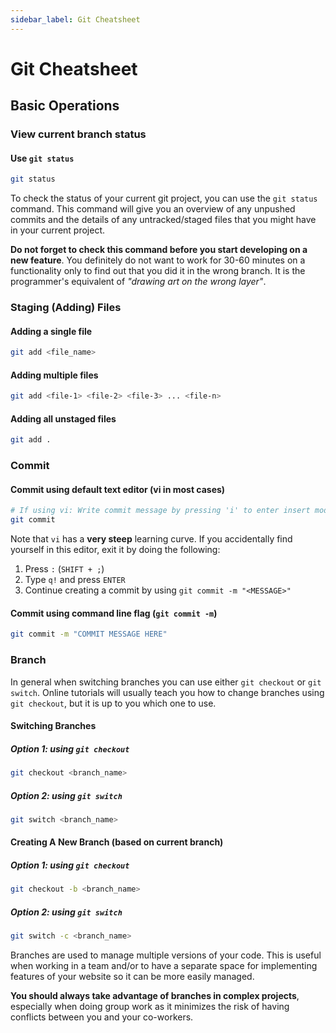 ```yaml
---
sidebar_label: Git Cheatsheet
---
```


# Git Cheatsheet

## Basic Operations
### View current branch status
#### Use `git status`
```bash
git status
```
To check the status of your current git project, you can use the `git status` command. This command will give you an overview of any unpushed commits and the details of any untracked/staged files that you might have in your current project. 

**Do not forget to check this command before you start developing on a new feature**. You definitely do not want to work for 30-60 minutes on a functionality only to find out that you did it in the wrong branch. It is the programmer's equivalent of *"drawing art on the wrong layer"*.

### Staging (Adding) Files
#### Adding a single file
```bash
git add <file_name>
```

#### Adding multiple files
```bash
git add <file-1> <file-2> <file-3> ... <file-n>
```

#### Adding all unstaged files
```bash
git add .
```

### Commit
#### Commit using default text editor (vi in most cases)
```bash
# If using vi: Write commit message by pressing 'i' to enter insert mode, type your commit message, press 'ESCAPE' to exit insert mode, then type :wq to save.
git commit
```

Note that `vi` has a **very steep** learning curve. If you accidentally find yourself in this editor, exit it by doing the following:
1. Press `:` (`SHIFT + ;`)
2. Type `q!` and press `ENTER`
3. Continue creating a commit by using `git commit -m "<MESSAGE>"`

#### Commit using command line flag (`git commit -m`)
```bash
git commit -m "COMMIT MESSAGE HERE"
```

### Branch
In general when switching branches you can use either `git checkout` or `git switch`. Online tutorials will usually teach you how to change branches using `git checkout`, but it is up to you which one to use.

#### Switching Branches
##### Option 1: using `git checkout`
```bash
git checkout <branch_name>
```

##### Option 2: using `git switch`
```bash
git switch <branch_name>
```

#### Creating A New Branch (based on current branch)
##### Option 1: using `git checkout`
```bash
git checkout -b <branch_name>
```

##### Option 2: using `git switch`
```bash
git switch -c <branch_name>
```

Branches are used to manage multiple versions of your code. This is useful when working in a team and/or to have a separate space for implementing features of your website so it can be more easily managed.

**You should always take advantage of branches in complex projects**, especially when doing group work as it minimizes the risk of having conflicts between you and your co-workers.

